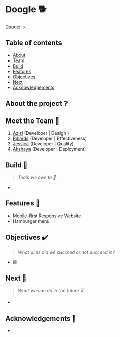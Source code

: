 # Doogle :dog2:
[Doogle](https://fairyaksh.github.io/Doogle/) is ...


## Table of contents

- [About](#About)
- [Team](#Team)
- [Build](#Build)
- [Features](#Features)
- [Objectives](#Objectives)
- [Next](#Next)
- [Acknowledgements](#Acknowledgements)


## About the project :grey_question:	



## Meet the Team :brain:

1. [Azizi](https://github.com/Azizi-A) (Developer | Design )  
2. [Rihards](https://github.com/RihardsJ) (Developer | Effectiveness)  
3. [Jessica](https://github.com/jessica440) (Developer | Quality)  
4. [Akshaya](https://github.com/fairyaksh) (Developer | Deployment)


## Build :hammer:

> *Tools we owe to :wrench:*

- 


## Features 🔎

- Mobile-first Responsive Website
- Hamburger menu


## Objectives ✔️

> *What aims did we succeed or not succeed in?*

- [x] 



## Next :footprints:
 
> *What we can do in the future :hourglass_flowing_sand:*

*


## Acknowledgements :tada:

*
